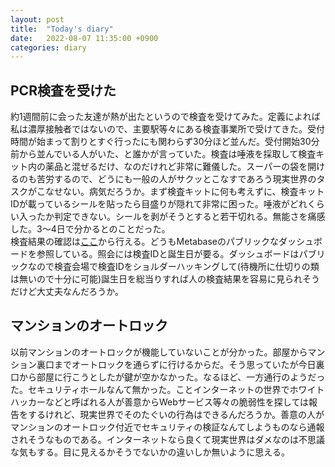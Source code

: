 ```yaml
---
layout: post
title:  "Today's diary"
date:   2022-08-07 11:35:00 +0900
categories: diary
---
```


## PCR検査を受けた
約1週間前に会った友達が熱が出たというので検査を受けてみた。定義によれば私は濃厚接触者ではないので、主要駅等々にある検査事業所で受けてきた。受付時間が始まって割りとすぐ行ったにも関わらず30分ほど並んだ。受付開始30分前から並んでいる人がいた、と誰かが言っていた。検査は唾液を採取して検査キット内の薬品と混ぜるだけ、なのだけれど非常に難儀した。スーパーの袋を開けるのも苦労するので、どうにも一般の人がサクッとこなすであろう現実世界のタスクがこなせない。病気だろうか。まず検査キットに何も考えずに、検査キットIDが載っているシールを貼ったら目盛りが隠れて非常に困った。唾液がどれくらい入ったか判定できない。シールを剥がそうとすると若干切れる。無能さを痛感した。3～4日で分かるとのことだった。  
検査結果の確認は[ここ](https://pcr.tokyo-brain.clinic/login-result)から行える。どうもMetabaseのパブリックなダッシュボードを参照している。照会には検査IDと誕生日が要る。ダッシュボードはパブリックなので検査会場で検査IDをショルダーハッキングして(待機所に仕切りの類は無いので十分に可能)誕生日を総当りすれば人の検査結果を容易に見られそうだけど大丈夫なんだろうか。

## マンションのオートロック
以前マンションのオートロックが機能していないことが分かった。部屋からマンション裏口までオートロックを通らずに行けるからだ。そう思っていたが今日裏口から部屋に行こうとしたが鍵が空かなかった。なるほど、一方通行のようだった。セキュリティホールなんて無かった。ことインターネットの世界でホワイトハッカーなどと呼ばれる人が善意からWebサービス等々の脆弱性を探しては報告をするけれど、現実世界でそのたぐいの行為はできるんだろうか。善意の人がマンションのオートロック付近でセキュリティの検証なんてしようものなら通報されそうなものである。インターネットなら良くて現実世界はダメなのは不思議な気もする。目に見えるかそうでないかの違いしか無いように思える。
